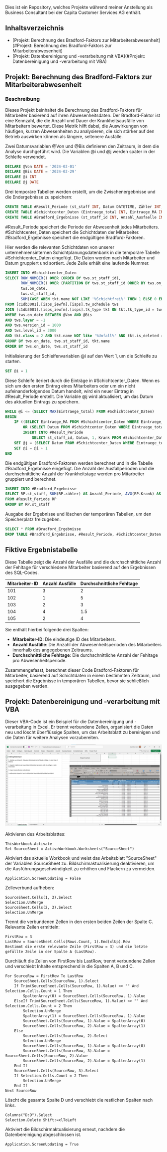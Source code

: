 Dies ist ein Repository, welches Projekte während meiner Anstellung als Business Consultant bei der Capita Customer Services AG enthält.

## Inhaltsverzeichnis

- [Projekt: Berechnung des Bradford-Faktors zur Mitarbeiterabwesenheit](#Projekt: Berechnung des Bradford-Faktors zur Mitarbeiterabwesenheit)
- [Projekt: Datenbereinigung und -verarbeitung mit VBA](#Projekt: Datenbereinigung und -verarbeitung mit VBA)


## Projekt: Berechnung des Bradford-Faktors zur Mitarbeiterabwesenheit

### Beschreibung
Dieses Projekt beinhaltet die Berechnung des Bradford-Faktors für Mitarbeiter basierend auf ihren Abwesenheitsdaten. Der Bradford-Faktor ist eine Kennzahl, die die Anzahl und Dauer der Krankheitsausfälle von Mitarbeitern bewertet. Diese Metrik hilft dabei, die Auswirkungen von häufigen, kurzen Abwesenheiten zu analysieren, die sich stärker auf den Betrieb auswirken können als längere, seltenere Ausfälle.

Zwei Datumsvariablen @Von und @Bis definieren den Zeitraum, in dem die Analyse durchgeführt wird. Die Variablen @i und @j werden später in der Schleife verwendet.

```sql
DECLARE @Von DATE = '2024-02-01'
DECLARE @Bis DATE = '2024-02-29'
DECLARE @i INT
DECLARE @j DATE
```

Drei temporäre Tabellen werden erstellt, um die Zwischenergebnisse und die Endergebnisse zu speichern:

```sql
CREATE TABLE #Result_Periode (st_staff INT, Datum DATETIME, Zähler INT, Krank INT)
CREATE TABLE #Schichtcenter_Daten (Eintraege_total INT, Eintraege_MA INT, Datum DATETIME, st_staff_id INT, Krank INT)
CREATE TABLE #Bradford_Ergebnisse (st_staff_id INT, Anzahl_Ausfaelle INT, Anzahl_Fehltage INT)
```

#Result_Periode speichert die Periode der Abwesenheit jedes Mitarbeiters.
#Schichtcenter_Daten speichert die Schichtdaten der Mitarbeiter.
#Bradford_Ergebnisse speichert die endgültigen Bradford-Faktoren.

Hier werden die relevanten Schichtdaten von unserer unternehmensinternen Schichtplanungsdatenbank in die temporäre Tabelle #Schichtcenter_Daten eingefügt. Die Daten werden nach Mitarbeiter und Datum gruppiert und sortiert. Jede Zeile erhält eine laufende Nummer.

```sql
INSERT INTO #Schichtcenter_Daten
SELECT ROW_NUMBER() OVER (ORDER BY tws.st_staff_id),
       ROW_NUMBER() OVER (PARTITION BY tws.st_staff_id ORDER BY tws.on_date, tws.st_staff_id),
       tws.on_date,
       tws.st_staff_id,
       SUM(CASE WHEN tkt.name NOT LIKE '%Schichtfrei%' THEN 1 ELSE 0 END) OVER (PARTITION BY tws.st_staff_id) AS Anzahl_Krank
FROM [c1db3001].[isps_iewfm].[isps].tw_schedule tws
JOIN [c1db3001].[isps_iewfm].[isps].tk_type tkt ON tkt.tk_type_id = tws.ref_id
WHERE tws.on_date BETWEEN @Von AND @Bis
AND tws.layer = -1 
AND tws.version_id = 1000 
AND tws.level_id = 3000
AND tkt.class = 2 AND tkt.name NOT like '%Unfall%' AND tkt.is_deleted = 0
GROUP BY tws.on_date, tws.st_staff_id, tkt.name
ORDER BY tws.on_date, tws.st_staff_id
```

Initialisierung der Schleifenvariablen @i auf den Wert 1, um die Schleife zu starten.

```sql
SET @i = 1
```

Diese Schleife iteriert durch die Einträge in #Schichtcenter_Daten. Wenn es sich um den ersten Eintrag eines Mitarbeiters oder um ein nicht aufeinanderfolgendes Datum handelt, wird ein neuer Eintrag in #Result_Periode erstellt. Die Variable @j wird aktualisiert, um das Datum des aktuellen Eintrags zu speichern.

```sql
WHILE @i <= (SELECT MAX(Eintraege_total) FROM #Schichtcenter_Daten)
BEGIN
    IF ((SELECT Eintraege_MA FROM #Schichtcenter_Daten WHERE Eintraege_total = @i) = 1 
        OR (SELECT Datum FROM #Schichtcenter_Daten WHERE Eintraege_total = @i) <> DATEADD(DAY,1,@j)) 
        INSERT INTO #Result_Periode
            SELECT st_staff_id, Datum, 1, Krank FROM #Schichtcenter_Daten WHERE Eintraege_total = @i
    SET @j = (SELECT Datum FROM #Schichtcenter_Daten WHERE Eintraege_total = @i)
    SET @i = @i + 1
END
```

Die endgültigen Bradford-Faktoren werden berechnet und in die Tabelle #Bradford_Ergebnisse eingefügt. Die Anzahl der Ausfallperioden und die durchschnittliche Anzahl der Krankheitstage werden pro Mitarbeiter gruppiert und berechnet.

```sql
INSERT INTO #Bradford_Ergebnisse
SELECT RP.st_staff, SUM(RP.zähler) AS Anzahl_Periode, AVG(RP.Krank) AS Anzahl_Tage 
FROM #Result_Periode RP 
GROUP BY RP.st_staff
```

Ausgabe der Ergebnisse und löschen der temporären Tabellen, um den Speicherplatz freizugeben.

```sql
SELECT * FROM #Bradford_Ergebnisse
DROP TABLE #Bradford_Ergebnisse, #Result_Periode, #Schichtcenter_Daten
```

## Fiktive Ergebnistabelle

Diese Tabelle zeigt die Anzahl der Ausfälle und die durchschnittliche Anzahl der Fehltage für verschiedene Mitarbeiter basierend auf den Ergebnissen des SQL-Codes.

| Mitarbeiter-ID | Anzahl Ausfälle | Durchschnittliche Fehltage |
|----------------|------------------|----------------------------|
| 101            | 3                | 2                          |
| 102            | 1                | 5                          |
| 103            | 2                | 3                          |
| 104            | 4                | 1.5                        |
| 105            | 2                | 4                          |

Sie enthält hierbei folgende drei Spalten:

- **Mitarbeiter-ID**: Die eindeutige ID des Mitarbeiters.
- **Anzahl Ausfälle**: Die Anzahl der Abwesenheitsperioden des Mitarbeiters innerhalb des angegebenen Zeitraums.
- **Durchschnittliche Fehltage**: Die durchschnittliche Anzahl der Fehltage pro Abwesenheitsperiode.

Zusammengefasst, berechnet dieser Code Bradford-Faktoren für Mitarbeiter, basierend auf Schichtdaten in einem bestimmten Zeitraum, und speichert die Ergebnisse in temporären Tabellen, bevor sie schließlich ausgegeben werden.



## Projekt: Datenbereinigung und -verarbeitung mit VBA

Dieser VBA-Code ist ein Beispiel für die Datenbereinigung und -verarbeitung in Excel. Er trennt verbundene Zellen, organisiert die Daten neu und löscht überflüssige Spalten, um das Arbeitsblatt zu bereinigen und die Daten für weitere Analysen vorzubereiten.

![Beschreibung des Bildes](assets/images/Enersuisse_Datenimport_Anleitung.jpg)

Aktivieren des Arbeitsblattes:

```vba
ThisWorkbook.Activate
Set SourceSheet = ActiveWorkbook.Worksheets("SourceSheet")
```

Aktiviert das aktuelle Workbook und weist das Arbeitsblatt "SourceSheet" der Variablen SourceSheet zu.
Bildschirmaktualisierung deaktivieren, um die Ausführungsgeschwindigkeit zu erhöhen und Flackern zu vermeiden.

```vba
Application.ScreenUpdating = False
```

Zelleverbund aufheben:

```vba
SourceSheet.Cells(1, 3).Select
Selection.UnMerge
SourceSheet.Cells(2, 3).Select
Selection.UnMerge
```

Trennt die verbundenen Zellen in den ersten beiden Zeilen der Spalte C.
Relevante Zeilen ermitteln:

```vba
FirstRow = 3
LastRow = SourceSheet.Cells(Rows.Count, 1).End(xlUp).Row
Bestimmt die erste relevante Zeile (FirstRow = 3) und die letzte gefüllte Zeile in der Spalte A (LastRow).
```

Durchläuft die Zeilen von FirstRow bis LastRow, trennt verbundene Zellen und verschiebt Inhalte entsprechend in die Spalten A, B und C.

```vba
For SourceRow = FirstRow To LastRow
    SourceSheet.Cells(SourceRow, 1).Select
    If Trim(SourceSheet.Cells(SourceRow, 1).Value) <> "" And Selection.Cells.Count = 1 Then
        SpaltenArray(0) = SourceSheet.Cells(SourceRow, 1).Value
    ElseIf Trim(SourceSheet.Cells(SourceRow, 1).Value) <> "" And Selection.Cells.Count = 2 Then
        Selection.UnMerge
        SpaltenArray(1) = SourceSheet.Cells(SourceRow, 1).Value
        SourceSheet.Cells(SourceRow, 1).Value = SpaltenArray(0)
        SourceSheet.Cells(SourceRow, 2).Value = SpaltenArray(1)
    Else
        SourceSheet.Cells(SourceRow, 2).Select
        Selection.UnMerge
        SourceSheet.Cells(SourceRow, 1).Value = SpaltenArray(0)
        SourceSheet.Cells(SourceRow, 3).Value = SourceSheet.Cells(SourceRow, 2).Value
        SourceSheet.Cells(SourceRow, 2).Value = SpaltenArray(1)
    End If
    SourceSheet.Cells(SourceRow, 3).Select
    If Selection.Cells.Count = 2 Then
        Selection.UnMerge
    End If
Next SourceRow
```

Löscht die gesamte Spalte D und verschiebt die restlichen Spalten nach links.

```vba
Columns("D:D").Select
Selection.Delete Shift:=xlToLeft
```

Aktiviert die Bildschirmaktualisierung erneut, nachdem die Datenbereinigung abgeschlossen ist.

```vba
Application.ScreenUpdating = True
```
